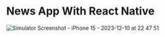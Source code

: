 # News App With React Native 


![Simulator Screenshot - iPhone 15 - 2023-12-10 at 22 47 51](https://github.com/iamrallam/News-APP/assets/28579546/fec61329-87e9-4edd-89ac-cb65a2cdf327)
